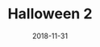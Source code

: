 ---
title: Halloween 2
date: '2018-11-31'
thumb_image: images/mar-3yo/halloween2.jpg
thumb_image_alt: Halloween 2
image: images/mar-3yo/halloween2.jpg
image_alt: Halloween 2
template: project
---	
